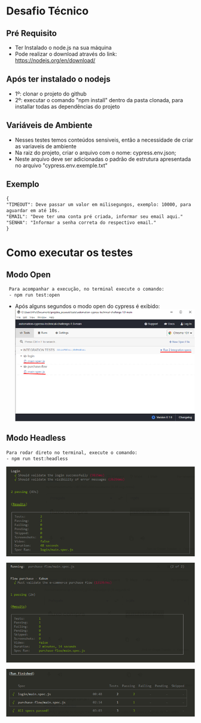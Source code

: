 # Desafio Técnico

## Pré Requisito
 - Ter Instalado o node.js na sua máquina
 - Pode realizar o download através do link: https://nodejs.org/en/download/

## Após ter instalado o nodejs

- 1º: clonar o projeto do github
- 2º: executar o comando "npm install" dentro da pasta clonada, para installar todas as dependências do projeto

## Variáveis de Ambiente 
 - Nesses testes temos conteúdos sensiveis, então a necessidade de criar as variaveis de ambiente
 - Na raiz do projeto, criar o arquivo com o nome: cypress.env.json;
 - Neste arquivo deve ser adicionadas o padrão de estrutura apresentada no arquivo "cypress.env.exemple.txt"

## Exemplo
    {
    "TIMEOUT": Deve passar um valor em milisegungos, exemplo: 10000, para aguardar em até 10s.
    "EMAIL": "Deve ter uma conta pré criada, informar seu email aqui."
    "SENHA": "Informar a senha correta do respectivo email."
    }
    
# Como executar os testes

## Modo Open
     Para acompanhar a execução, no terminal execute o comando:
     - npm run test:open
   
  - Após alguns segundos o modo open do cypress é exibido:
  ![cypressopen](./readme-img/cypressopen.png)
  
    
## Modo Headless
    Para rodar direto no terminal, execute o comando:
    - npm run test:headless

![login](./readme-img/login.png)

![flow](./readme-img/flow.png)

![allspecs](./readme-img/allspecs.png)
